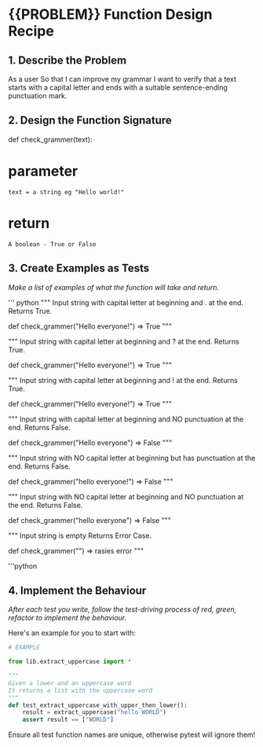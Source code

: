 # {{PROBLEM}} Function Design Recipe

## 1. Describe the Problem

As a user
So that I can improve my grammar
I want to verify that a text starts with a capital letter and ends with a suitable sentence-ending punctuation mark.


## 2. Design the Function Signature

def check_grammer(text):
# parameter
    text = a string eg "Hello world!"
# return
    A boolean - True or False


## 3. Create Examples as Tests

_Make a list of examples of what the function will take and return._

''' python
"""
Input string with capital letter at beginning and . at the end.
Returns True.

def check_grammer("Hello everyone!")
    => True
"""

"""
Input string with capital letter at beginning and ? at the end.
Returns True.

def check_grammer("Hello everyone!")
    => True
"""

"""
Input string with capital letter at beginning and ! at the end.
Returns True.

def check_grammer("Hello everyone!")
    => True
"""

"""
Input string with capital letter at beginning and NO punctuation at the end.
Returns False.

def check_grammer("Hello everyone")
    => False
"""

"""
Input string with NO capital letter at beginning but has punctuation at the end.
Returns False.

def check_grammer("hello everyone!")
    => False
"""

"""
Input string with NO capital letter at beginning and NO punctuation at the end.
Returns False.

def check_grammer("hello everyone")
    => False
"""

"""
Input string is empty
Returns Error Case.

def check_grammer("")
    => rasies error
"""

'''python

## 4. Implement the Behaviour

_After each test you write, follow the test-driving process of red, green, refactor to implement the behaviour._

Here's an example for you to start with:

```python
# EXAMPLE

from lib.extract_uppercase import *

"""
Given a lower and an uppercase word
It returns a list with the uppercase word
"""
def test_extract_uppercase_with_upper_then_lower():
    result = extract_uppercase("hello WORLD")
    assert result == ["WORLD"]
```

Ensure all test function names are unique, otherwise pytest will ignore them!

